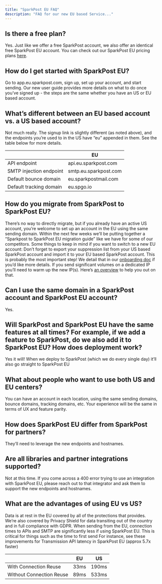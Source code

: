 ```yaml
---
title: "SparkPost EU FAQ"
description: "FAQ for our new EU based Service..."
---
```



## Is there a free plan?

Yes. Just like we offer a free SparkPost account, we also offer an identical free SparkPost EU account. You can check out our SparkPost EU pricing plans [here](https://www.sparkpost.com/pricing/eu/).


## How do I get started with SparkPost EU? 

Go to app.eu.sparkpost.com, sign up, set up your account, and start sending. Our new user guide provides more details on what to do once you’ve signed up - the steps are the same whether you have an US or EU based account.


## What’s different between an EU based account vs. a US based account?

Not much really. The signup link is slightly different (as noted above), and the endpoints you’re used to in the US have “eu” appended in them. See the table below for more details.

|    |   EU   |
| --- | --- |
|   API endpoint   |   api.eu.sparkpost.com   |
|   SMTP injection endpoint   |   smtp.eu.sparkpost.com   |
|   Default bounce domain   |   eu.sparkpostmail.com   |
|   Default tracking domain   |   eu.spgo.io   |


## How do you migrate from SparkPost to SparkPost EU?

There’s no way to directly migrate, but if you already have an active US account, you’re welcome to set up an account in the EU using the same sending domain. Within the next few weeks we’ll be putting together a “Sparkpost to SparkPost EU migration guide” like we have for some of our competitors. Some things to keep in mind if you want to switch to a new EU account:
Don’t forget to export your suppression list from your US based SparkPost account and import it to your EU based SparkPost account. This is probably the most important step! We detail that in our [onboarding doc](https://www.sparkpost.com/docs/getting-started/getting-started-sparkpost/#important-coming-from-other-email-services) if you’d like more details.
If you send significant volumes on a dedicated IP you’ll need to warm up the new IP(s). Here’s [an overview](https://www.sparkpost.com/docs/deliverability/ip-warm-up-overview/) to help you out on that.


## Can I use the same domain in a SparkPost account and SparkPost EU account? 

Yes.


## Will SparkPost and SparkPost EU have the same features at all times? For example, if we add a feature to SparkPost, do we also add it to SparkPost EU? How does deployment work? 

Yes it will! When we deploy to SparkPost (which we do every single day) it’ll also go straight to SparkPost EU 


## What about people who want to use both US and EU centers?

You can have an account in each location, using the same sending domains, bounce domains, tracking domains, etc. Your experience will be the same in terms of UX and feature parity.


## How does SparkPost EU differ from SparkPost for partners?

They’ll need to leverage the new endpoints and hostnames. 


## Are all libraries and partner integrations supported? 

Not at this time. If you come across a 400 error trying to use an integration with SparkPost EU, please reach out to that integrator and ask them to support the new endpoints and hostnames.


## What are the advantages of using EU vs US? 

Data is at rest in the EU covered by all of the protections that provides. We’re also covered by Privacy Shield for data transiting out of the country and in full compliance with GDPR. 
When sending from the EU, connection times to APIs and SMTP are significantly less if using SparkPost EU. This is critical for things such as the time to first send 
For instance, see these improvements for Transmission API latency in SparkPost EU (approx 5.7x faster)

  |      |   EU   |   US   |
  | --- | --- | --- |
  |   With Connection Reuse   |   33ms   |   190ms   |
  |   Without Connection Reuse   |   89ms   |   533ms   |


